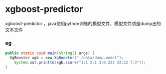 # xgboost-predictor
xgboost-predictor ，java使用python训练的模型文件，模型文件须是dump出的文本文件

### eg
```java
public static void main(String[] args) {
  XgBooster xgb = new XgBooster("./data/dump.model");
	System.out.println(xgb.score("1:1 2:1 3:0.223 33:22 7:3"));
}
```
